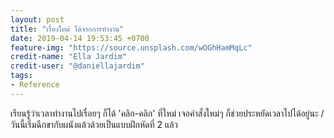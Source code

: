 ```yaml
---
layout: post
title: "เรื่องใหม่ ได้จากการทำงาน"
date: 2019-04-14 19:53:45 +0700
feature-img: "https://source.unsplash.com/wOGhHamMqLc"
credit-name: "Ella Jardim"
credit-user: "@daniellajardim"
tags:
- Reference
---
```

เรียนรู้ว่าเวลาทำงานไปเรื่อยๆ ก็ได้ 'คลิก-คลิก' ที่ใหม่ เจอคำสั่งใหม่ๆ ก็ช่วยประหยัดเวลาไปได้อยู่นะ / วันนี้เริ่มฉีกขากับผนังแล้วด้วยเป็นแบบฝึกหัดที่ 2 แล้ว
